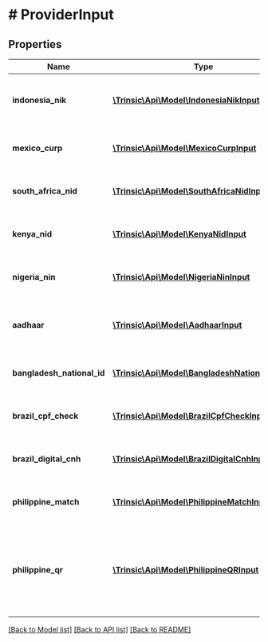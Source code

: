 # # ProviderInput

## Properties

Name | Type | Description | Notes
------------ | ------------- | ------------- | -------------
**indonesia_nik** | [**\Trinsic\Api\Model\IndonesiaNikInput**](IndonesiaNikInput.md) | Input for the &#x60;f-indonesia-nik&#x60; integration | [optional]
**mexico_curp** | [**\Trinsic\Api\Model\MexicoCurpInput**](MexicoCurpInput.md) | Input for the &#x60;f-mexico-curp&#x60; integration | [optional]
**south_africa_nid** | [**\Trinsic\Api\Model\SouthAfricaNidInput**](SouthAfricaNidInput.md) | Input for the &#x60;f-south-africa-nid&#x60; integration | [optional]
**kenya_nid** | [**\Trinsic\Api\Model\KenyaNidInput**](KenyaNidInput.md) | Input for the &#x60;f-kenya-nid&#x60; integration | [optional]
**nigeria_nin** | [**\Trinsic\Api\Model\NigeriaNinInput**](NigeriaNinInput.md) | Input for the &#x60;f-nigeria-nin&#x60; integration | [optional]
**aadhaar** | [**\Trinsic\Api\Model\AadhaarInput**](AadhaarInput.md) | Input for the &#x60;f-india-aadhaar-match&#x60; integration | [optional]
**bangladesh_national_id** | [**\Trinsic\Api\Model\BangladeshNationalIdInput**](BangladeshNationalIdInput.md) | Input for the &#x60;bangladesh-nid&#x60; integration | [optional]
**brazil_cpf_check** | [**\Trinsic\Api\Model\BrazilCpfCheckInput**](BrazilCpfCheckInput.md) | Input for the &#x60;g-brazil-cpf&#x60; integration | [optional]
**brazil_digital_cnh** | [**\Trinsic\Api\Model\BrazilDigitalCnhInput**](BrazilDigitalCnhInput.md) | Input for the &#x60;g-brazil-digital-cnh&#x60; integration | [optional]
**philippine_match** | [**\Trinsic\Api\Model\PhilippineMatchInput**](PhilippineMatchInput.md) | Input for the &#x60;b-philsys-biometric&#x60; integration | [optional]
**philippine_qr** | [**\Trinsic\Api\Model\PhilippineQRInput**](PhilippineQRInput.md) | Input for the &#x60;b-philippine-qr-digital-national-id&#x60; and &#x60;b-philippine-qr-ephill-id&#x60; integrations | [optional]

[[Back to Model list]](../../README.md#models) [[Back to API list]](../../README.md#endpoints) [[Back to README]](../../README.md)
